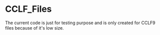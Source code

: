 # CCLF_Files
The current code is just for testing purpose and is only created for CCLF9 files because of it's low size.
